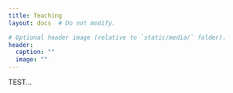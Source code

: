 ```yaml
---
title: Teaching
layout: docs  # Do not modify.

# Optional header image (relative to `static/media/` folder).
header:
  caption: ""
  image: ""
---
```


TEST...
